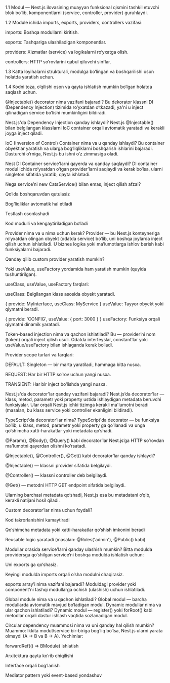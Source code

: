 1.1 Modul — Nest.js ilovasining muayyan funksional qismini tashkil etuvchi blok bo‘lib, komponentlarni (service, controller, provider) guruhlaydi.

1.2 Module ichida imports, exports, providers, controllers vazifasi:

imports: Boshqa modullarni kiritish.

exports: Tashqariga ulashiladigan komponentlar.

providers: Xizmatlar (service) va logikalarni ro‘yxatga olish.

controllers: HTTP so‘rovlarini qabul qiluvchi sinflar.

1.3 Katta loyihalarni strukturali, modulga bo‘lingan va boshqarilishi oson holatda yaratish uchun.

1.4 Kodni toza, o‘qilishi oson va qayta ishlatish mumkin bo‘lgan holatda saqlash uchun.

@Injectable() decorator nima vazifani bajaradi?
Bu dekorator klassni DI (Dependency Injection) tizimida ro‘yxatdan o‘tkazadi, ya'ni u inject qilinadigan service bo‘lishi mumkinligini bildiradi.

Nest.js'da Dependency Injection qanday ishlaydi?
Nest.js @Injectable() bilan belgilangan klasslarni IoC container orqali avtomatik yaratadi va kerakli joyga inject qiladi.

IoC (Inversion of Control) Container nima va u qanday ishlaydi?
Bu container obyektlar yaratish va ularga bog‘liqliklarni boshqarish ishlarini bajaradi. Dasturchi o‘rniga, Nest.js bu ishni o‘z zimmasiga oladi.

Nest DI Container service'larni qayerda va qanday saqlaydi?
DI container modul ichida ro‘yxatdan o‘tgan provider’larni saqlaydi va kerak bo‘lsa, ularni singleton sifatida yaratib, qayta ishlatadi.

Nega service’ni new CatsService() bilan emas, inject qilish afzal?

Qo‘lda boshqaruvdan qutulasiz

Bog‘liqliklar avtomatik hal etiladi

Testlash osonlashadi

Kod modulli va kengaytiriladigan bo‘ladi

Provider nima va u nima uchun kerak?
Provider — bu Nest.js konteyneriga ro‘yxatdan olingan obyekt (odatda service) bo‘lib, uni boshqa joylarda inject qilish uchun ishlatiladi. U biznes logika yoki ma’lumotlarga ishlov berish kabi funksiyalarni bajaradi.

Qanday qilib custom provider yaratish mumkin?

Yoki useValue, useFactory yordamida ham yaratish mumkin (quyida tushuntirilgan).

useClass, useValue, useFactory farqlari:

useClass: Belgilangan klass asosida obyekt yaratadi.

{ provide: MyInterface, useClass: MyService }
useValue: Tayyor obyekt yoki qiymatni beradi.


{ provide: 'CONFIG', useValue: { port: 3000 } }
useFactory: Funksiya orqali qiymatni dinamik yaratadi.

Token-based injection nima va qachon ishlatiladi?
Bu — provider’ni nom (token) orqali inject qilish usuli. Odatda interfeyslar, constant’lar yoki useValue/useFactory bilan ishlaganda kerak bo‘ladi.

Provider scope turlari va farqlari:

DEFAULT: Singleton — bir marta yaratiladi, hammaga bitta nusxa.

REQUEST: Har bir HTTP so‘rov uchun yangi nusxa.

TRANSIENT: Har bir inject bo‘lishda yangi nusxa.

Nest.js'da decorator'lar qanday vazifani bajaradi?
Nest.js’da decorator’lar — klass, metod, parametr yoki property ustida ishlaydigan metadata beruvchi funksiyalar. Ular orqali Nest.js ichki tizimga kerakli ma'lumotni beradi (masalan, bu klass service yoki controller ekanligini bildiradi).

TypeScript'da decorator'lar nima?
TypeScript'da decorator — bu funksiya bo‘lib, u klass, metod, parametr yoki property ga qo‘llanadi va unga qo‘shimcha xatti-harakatlar yoki metadata qo‘shadi.

@Param(), @Body(), @Query() kabi decorator’lar Nest.js’ga HTTP so‘rovdan ma'lumotni qayerdan olishni ko‘rsatadi.

@Injectable(), @Controller(), @Get() kabi decorator’lar qanday ishlaydi?

@Injectable() — klassni provider sifatida belgilaydi.

@Controller() — klassni controller deb belgilaydi.

@Get() — metodni HTTP GET endpoint sifatida belgilaydi.

Ularning barchasi metadata qo‘shadi, Nest.js esa bu metadatani o‘qib, kerakli natijani hosil qiladi.

Custom decorator’lar nima uchun foydali?

Kod takrorlanishini kamaytiradi

Qo‘shimcha metadata yoki xatti-harakatlar qo‘shish imkonini beradi

Reusable logic yaratadi (masalan: @Roles('admin'), @Public() kabi)

Modullar orasida service'larni qanday ulashish mumkin?
Bitta modulda providersga qo‘shilgan service’ni boshqa modulda ishlatish uchun:

Uni exports ga qo‘shasiz.

Keyingi modulda imports orqali o‘sha modulni chaqirasiz.

exports array’i nima vazifani bajaradi?
Moduldagi provider yoki component’ni tashqi modullarga ochish (ulashish) uchun ishlatiladi.

Global module nima va u qachon ishlatiladi?
Global modul — barcha modullarda avtomatik mavjud bo‘ladigan modul.
Dynamic modullar nima va ular qachon ishlatiladi?
Dynamic modul — register() yoki forRoot() kabi metodlar orqali dastur ishlash vaqtida sozlanadigan modul.

Circular dependency muammosi nima va uni qanday hal qilish mumkin?
Muammo: Ikkita modul/service bir-biriga bog‘liq bo‘lsa, Nest.js ularni yarata olmaydi (A → B va B → A).
Yechimlar:

forwardRef(() => BModule) ishlatish

Arxitektura qayta ko‘rib chiqilishi

Interface orqali bog‘lanish

Mediator pattern yoki event-based yondashuv